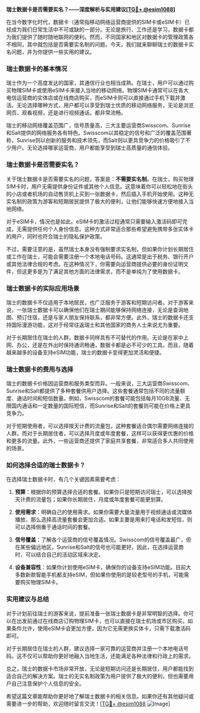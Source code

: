 **瑞士数据卡是否需要实名？——深度解析与实用建议[[TG💪+ @esim1088](https://t.me/s/esim1088)]**

在当今数字化时代，数据卡（通常指移动网络运营商提供的SIM卡或eSIM卡）已经成为我们日常生活中不可或缺的一部分。无论是旅行、工作还是学习，数据卡都为我们提供了随时随地联网的便利。然而，不同国家和地区对数据卡的管理政策各不相同，其中就包括是否需要实名制的问题。今天，我们就来聊聊瑞士的数据卡实名问题，并为你提供一些实用的建议。

### 瑞士数据卡的基本情况

瑞士作为一个高度发达的国家，其通信行业也相当成熟。在瑞士，用户可以通过购买物理SIM卡或使用eSIM卡来接入当地的移动网络。物理SIM卡通常可以在各大电信运营商的实体店或在线商店购买，而eSIM卡则可以直接通过手机下载并激活。无论选择哪种方式，用户都可以享受到瑞士优质的移动网络服务，无论是浏览网页、观看视频，还是进行视频通话，都非常流畅。

瑞士的移动网络覆盖范围广，信号质量高，三大主要运营商Swisscom、Sunrise和Salt提供的网络服务各有特色。Swisscom以其稳定的信号和广泛的覆盖范围著称，Sunrise则以创新的服务和技术领先，而Salt则以更具竞争力的价格吸引了不少用户。无论选择哪家运营商，用户都能享受到瑞士高质量的通信体验。

### 瑞士数据卡是否需要实名？

关于瑞士数据卡是否需要实名的问题，答案是：**不需要实名制**。在瑞士，购买物理SIM卡时，用户无需提供身份证件或其他个人信息。这意味着你可以轻松地在街头的小店或者机场的自动售货机上买到一张数据卡，然后插入手机开始使用。这种无实名制的政策为游客和短期居民提供了极大的便利，让他们能够快速方便地接入当地网络。

对于eSIM卡，情况也是如此。eSIM卡的激活过程通常只需要输入激活码即可完成，无需提供任何个人身份信息。这种方式非常适合那些希望避免携带多张实体卡的用户，同时也符合瑞士的隐私保护政策。

不过，需要注意的是，虽然瑞士本身没有强制要求实名制，但如果你计划长期居住或工作在瑞士，可能会需要注册一个本地电话号码。这通常是出于税务、银行开户或其他法律合规的考虑。在这种情况下，你需要向运营商提供必要的身份证明文件，但这更多是为了满足其他方面的法律需求，而不是单纯为了使用数据卡。

### 瑞士数据卡的实际应用场景

瑞士的数据卡不仅适用于本地居民，也广泛服务于游客和短期访问者。对于游客来说，一张瑞士数据卡可以确保他们在瑞士期间能够保持网络连接，无论是查询地图、预订住宿，还是与家人朋友保持联系，都非常方便。此外，瑞士的数据卡还支持国际漫游功能，这对于经常往返瑞士和其他国家的商务人士来说尤为重要。

对于长期居住在瑞士的人群，数据卡同样具有不可替代的作用。无论是在家中上网、办公，还是在外出时保持通讯畅通，数据卡都是必不可少的工具。而且，随着越来越多的设备支持eSIM功能，瑞士的数据卡变得更加灵活和便捷。

### 瑞士数据卡的费用与选择

瑞士的数据卡价格因运营商和服务类型而异。一般来说，三大运营商Swisscom、Sunrise和Salt都提供了多种套餐供用户选择。这些套餐通常包括不同的流量额度、通话时间和短信数量。例如，Swisscom的套餐可能包括每月10GB流量、无限国内通话和一定数量的国际短信，而Sunrise和Salt的套餐则可能在价格上更具竞争力。

对于短期使用者，可以选择按天计费的流量包，这种套餐适合偶尔需要网络连接的人群。而对于长期居住者，可以选择月度或年度套餐，这样可以获得更优惠的价格和更多的流量。此外，一些运营商还提供了家庭共享套餐，非常适合多人共同使用的场景。

### 如何选择合适的瑞士数据卡？

在选择瑞士数据卡时，有几个关键因素需要考虑：

1. **预算**：根据你的预算选择合适的套餐。如果你只是短期访问瑞士，可以选择按天计费的流量包；如果你长期居住，月度或年度套餐可能更划算。
   
2. **使用需求**：明确自己的使用需求。如果你需要大量流量用于视频通话或流媒体播放，那么选择高流量套餐会更加合适。如果主要是用来打电话和发短信，则可以选择侧重于通话时间的套餐。

3. **信号覆盖**：了解各个运营商的信号覆盖情况。Swisscom的信号覆盖最广，但在某些偏远地区，Sunrise和Salt的信号也可能更好。因此，在选择运营商时，可以结合自己的活动区域来决定。

4. **设备兼容性**：如果你计划使用eSIM卡，确保你的设备支持eSIM功能。目前大多数新款智能手机都支持eSIM，但如果你使用的是较老型号的手机，可能需要购买物理SIM卡。

### 实用建议与总结

对于计划前往瑞士的游客来说，提前准备一张瑞士数据卡是非常明智的选择。你可以在出发前通过在线商店订购物理SIM卡，也可以直接在瑞士机场或市区购买。如果条件允许，使用eSIM卡会更加方便，因为它无需更换实体卡，只需下载激活码即可。

对于长期居住在瑞士的人群，建议选择一家可靠的运营商并注册一个本地电话号码。这不仅可以帮助你更好地融入当地生活，还能满足各种法律和行政上的需求。

总之，瑞士的数据卡市场非常开放，无论是短期访问还是长期居住，用户都能找到适合自己的解决方案。瑞士的无实名制政策为用户提供了极大的便利，但也需要用户自己注意保护个人信息的安全。

希望这篇文章能帮助你更好地了解瑞士数据卡的相关信息。如果你还有其他疑问或需要进一步的帮助，欢迎随时留言交流！[[TG💪+ @esim1088](https://t.me/s/esim1088) ![Image](https://i.postimg.cc/4NQfJmqS/Snipaste-2025-05-13-00-14-12.png)]